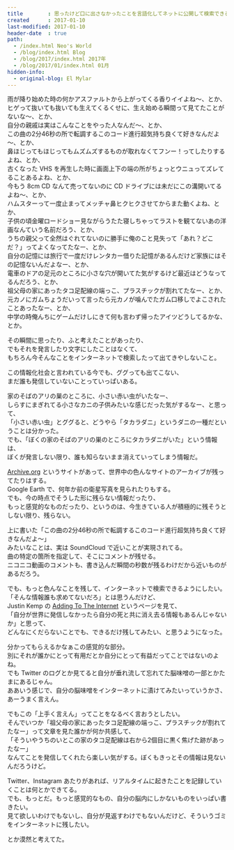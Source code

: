 ```yaml
---
title        : 思ったけど口に出さなかったことを言語化してネットに公開して検索できるようにしていきたい 
created      : 2017-01-10
last-modified: 2017-01-10
header-date  : true
path:
  - /index.html Neo's World
  - /blog/index.html Blog
  - /blog/2017/index.html 2017年
  - /blog/2017/01/index.html 01月
hidden-info:
  - original-blog: El Mylar
---
```


雨が降り始めた時の何かアスファルトから上がってくる香りイイよね～、とか、  
ヒゲって抜いても抜いても生えてくるくせに、生え始める瞬間って見てたことがないな～、とか、  
自分の親戚は実はこんなことをやった人なんだ～、とか、  
この曲の2分46秒の所で転調するこのコード進行超気持ち良くて好きなんだよ～、とか、  
鼻ほじってもほじってもムズムズするものが取れなくてフンー！ってしたりするよね、とか、  
古くなった VHS を再生した時に画面上下の端の所がちょっとウニュってズレてることあるよね、とか、  
今もう 8cm CD なんて売ってないのに CD ドライブには未だにこの溝開いてるよね～、とか、  
ハムスターって一度止まってメッチャ鼻ヒクヒクさせてからまた動くよね、とか、  
子供の頃金曜ロードショー見ながらうたた寝しちゃってラストを観てないあの洋画なんていう名前だろう、とか、  
うちの親父って全然はぐれてないのに勝手に俺のこと見失って「あれ？どこだ？」ってよくなってたなー、とか、  
自分の記憶には旅行で一度だけレンタカー借りた記憶があるんだけど家族にはその記憶ないんだよなー、とか、  
電車のドアの足元のところに小さな穴が開いてた気がするけど最近はどうなってるんだろう、とか、  
祖父母の家にあったタコ足配線の端っこ、プラスチックが割れてたなー、とか、  
元カノにガムちょうだいって言ったら元カノが噛んでたガム口移しでよこされたことあったなー、とか、  
中学の時俺んちにゲームだけしにきて何も言わず帰ったアイツどうしてるかな、とか。

その瞬間に思ったり、ふと考えたことがあったり、  
でもそれを発言したり文字にしたことはなくて、  
もちろん今そんなことをインターネットで検索したって出てきやしないこと。

この情報化社会と言われている今でも、ググっても出てこない、  
まだ誰も発信していないことっていっぱいある。

家のそばのアリの巣のところに、小さい赤い虫がいたなー、  
しらすにまぎれてる小さなカニの子供みたいな感じだった気がするなー、と思って、  
「小さい赤い虫」とググると、どうやら「タカラダニ」というダニの一種だということは分かった。  
でも、「ぼくの家のそばのアリの巣のところにタカラダニがいた」という情報は、  
ぼくが発言しない限り、誰も知らないまま消えていってしまう情報だ。

[Archive.org](http://archive.org/) というサイトがあって、世界中の色んなサイトのアーカイブが残ってたりはする。  
Google Earth で、何年か前の衛星写真を見られたりもする。  
でも、今の時点でそうした形に残らない情報だったり、  
もっと感覚的なものだったり、というのは、今生きている人が積極的に残そうとしない限り、残らない。

上に書いた「この曲の2分46秒の所で転調するこのコード進行超気持ち良くて好きなんだよ～」  
みたいなことは、実は SoundCloud で近いことが実現されてる。  
曲の特定の箇所を指定して、そこにコメントが残せる。  
ニコニコ動画のコメントも、書き込んだ瞬間の秒数が残るわけだから近いものがあるだろう。

でも、もっと色んなことを残して、インターネットで検索できるようにしたい。  
「そんな情報誰も求めてないだろ」とは思うんだけど、  
Justin Kemp の [Adding To The Internet](http://justinkemp.com/Adding-to-the-Internet) というページを見て、  
「自分が世界に発信しなかったら自分の死と共に消え去る情報もあるんじゃないか」と思って、  
どんなにくだらないことでも、できるだけ残してみたい、と思うようになった。

分かってもらえるかなぁこの感覚的な部分。  
別にそれが誰かにとって有用だとか自分にとって有益だってことではないのよね。  
でも Twitter のログとか見てると自分が垂れ流して忘れてた脳味噌の一部とかたまにあるじゃん。  
ああいう感じで、自分の脳味噌をインターネットに漬けてみたいっていうかさ、あーうまく言えん。

でもこの「上手く言えん」ってことをなるべく言おうとしたい。  
そんでいつか「祖父母の家にあったタコ足配線の端っこ、プラスチックが割れてたなー」って文章を見た誰かが何か共感して、  
「そういやうちのいとこの家のタコ足配線は右から2個目に黒く焦げた跡があったなー」  
なんてことを発信してくれたら楽しい気がする。ぼくもきっとその情報は見ないんだろうけど。

Twitter、Instagram あたりがあれば、リアルタイムに起きたことを記録していくことは何とかできてる。  
でも、もっとだ。もっと感覚的なもの、自分の脳内にしかないものをいっぱい書きたい。  
見て欲しいわけでもないし、自分が見返すわけでもないんだけど、そういうゴミをインターネットに残したい。

とか漠然と考えてた。
